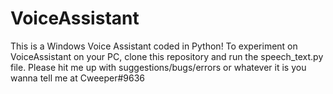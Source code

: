# VoiceAssistant
 This is a Windows Voice Assistant coded in Python!
 To experiment on VoiceAssistant on your PC, clone this repository and run the speech_text.py file.
 Please hit me up with suggestions/bugs/errors or whatever it is you wanna tell me at Cweeper#9636
